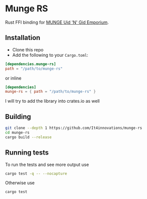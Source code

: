 # Munge RS
Rust FFI binding for [MUNGE Uid 'N' Gid Emporium](https://github.com/dun/munge).

## Installation
- Clone this repo
- Add the following to your `Cargo.toml`:

```toml
[dependencies.munge-rs]
path = "/path/to/munge-rs"
```
or inline
```toml
[dependencies]
munge-rs = { path = "/path/to/munge-rs" }
```

I will try to add the library into crates.io as well

## Building
```sh
git clone --depth 1 https://github.com/It4innovations/munge-rs
cd munge-rs
cargo build --release
```  

## Running tests
To run the tests and see more output use

```sh
cargo test -q -- --nocapture
```
Otherwise use

```sh
cargo test
```
